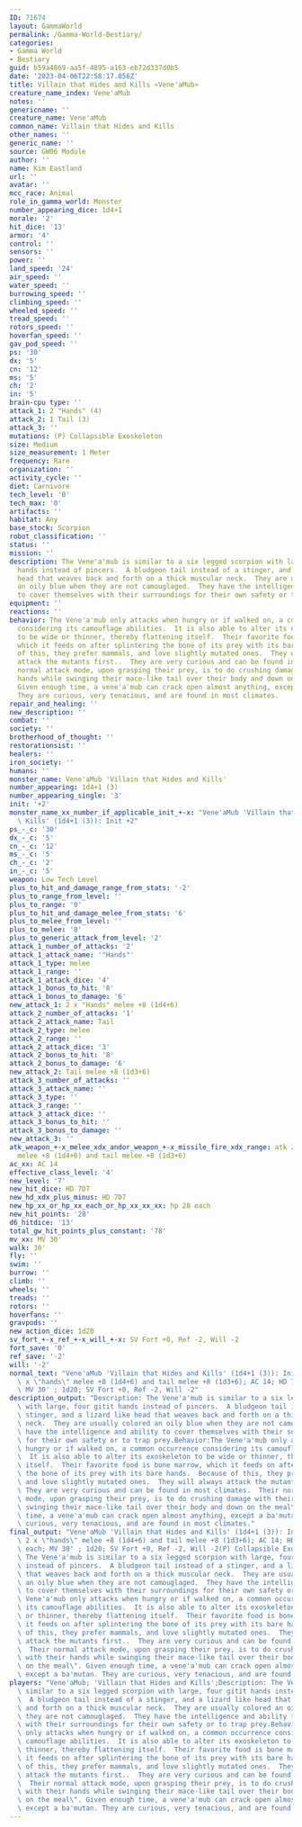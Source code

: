 ```yaml
---
ID: 71674
layout: GammaWorld
permalink: /Gamma-World-Bestiary/
categories:
- Gamma World
- Bestiary
guid: b59a4869-aa5f-4895-a163-eb72d337d0b5
date: '2023-04-06T22:58:17.056Z'
title: Villain that Hides and Kills «Vene'aMub»
creature_name_index: Vene'aMub
notes: ''
genericname: ''
creature_name: Vene'aMub
common_name: Villain that Hides and Kills
other_names: ''
generic_name: ''
source: GW06 Module
author: ''
name: Kim Eastland
url: ''
avatar: ''
mcc_race: Animal
role_in_gamma_world: Monster
number_appearing_dice: 1d4+1
morale: '2'
hit_dice: '13'
armor: '4'
control: ''
sensors: ''
power: ''
land_speed: '24'
air_speed: ''
water_speed: ''
burrowing_speed: ''
climbing_speed: ''
wheeled_speed: ''
tread_speed: ''
rotors_speed: ''
hoverfan_speed: ''
gav_pod_speed: ''
ps: '30'
dx: '5'
cn: '12'
ms: '5'
ch: '2'
in: '5'
brain-cpu type: ''
attack_1: 2 "Hands" (4)
attack_2: 1 Tail (3)
attack_3: ''
mutations: (P) Collapsible Exoskeleton
size: Medium
size_measurement: 1 Meter
frequency: Rare
organization: ''
activity_cycle: ''
diet: Carnivore
tech_level: '0'
tech_max: '0'
artifacts: ''
habitat: Any
base_stock: Scorpion
robot_classification: ''
status: ''
mission: ''
description: The Vene'a'mub is similar to a six legged scorpion with large, four gitit
  hands instead of pincers.  A bludgeon tail instead of a stinger, and a lizard like
  head that weaves back and forth on a thick muscular neck.  They are usually colored
  an oily blue when they are not camouglaged.  They have the intelligence and ability
  to cover themselves with their surroundings for their own safety or to trap prey.
equipment: ''
reactions: ''
behavior: The Vene'a'mub only attacks when hungry or if walked on, a common occurrence
  considering its camouflage abilities.  It is also able to alter its exoskeleton
  to be wide or thinner, thereby flattening itself.  Their favorite food is bone marrow,
  which it feeds on after splintering the bone of its prey with its bare hands.  Because
  of this, they prefer mammals, and love slightly mutated ones.  They will always
  attack the mutants first..  They are very curious and can be found in most climates.  Their
  normal attack mode, upon grasping their prey, is to do crushing damage with their
  hands while swinging their mace-like tail over their body and down on the meal".
  Given enough time, a vene'a'mub can crack open almost anything, except a ba'mutan.
  They are curious, very tenacious, and are found in most climates.
repair_and_healing: ''
new_description: ''
combat: ''
society: ''
brotherhood_of_thought: ''
restorationsist: ''
healers: ''
iron_society: ''
humans: ''
monster_name: Vene'aMub 'Villain that Hides and Kills'
number_appearing: 1d4+1 (3)
number_appearing_single: '3'
init: '+2'
monster_name_xx_number_if_applicable_init_+-x: "Vene'aMub 'Villain that Hides and\
  \ Kills' (1d4+1 (3)): Init +2"
ps_-_c: '30'
dx_-_c: '5'
cn_-_c: '12'
ms_-_c: '5'
ch_-_c: '2'
in_-_c: '5'
weapon: Low Tech Level
plus_to_hit_and_damage_range_from_stats: '-2'
plus_to_range_from_level: ''
plus_to_range: '0'
plus_to_hit_and_damage_melee_from_stats: '6'
plus_to_melee_from_level: ''
plus_to_melee: '8'
plus_to_generic_attack_from_level: '2'
attack_1_number_of_attacks: '2'
attack_1_attack_name: '"Hands"'
attack_1_type: melee
attack_1_range: ''
attack_1_attack_dice: '4'
attack_1_bonus_to_hit: '8'
attack_1_bonus_to_damage: '6'
new_attack_1: 2 x "Hands" melee +8 (1d4+6)
attack_2_number_of_attacks: '1'
attack_2_attack_name: Tail
attack_2_type: melee
attack_2_range: ''
attack_2_attack_dice: '3'
attack_2_bonus_to_hit: '8'
attack_2_bonus_to_damage: '6'
new_attack_2: Tail melee +8 (1d3+6)
attack_3_number_of_attacks: ''
attack_3_attack_name: ''
attack_3_type: ''
attack_3_range: ''
attack_3_attack_dice: ''
attack_3_bonus_to_hit: ''
attack_3_bonus_to_damage: ''
new_attack_3: ''
atk_weapon_+-x_melee_xdx_andor_weapon_+-x_missile_fire_xdx_range: atk 2 x "hands"
  melee +8 (1d4+6) and tail melee +8 (1d3+6)
ac_xx: AC 14
effective_class_level: '4'
new_level: '7'
new_hit_dice: HD 7D7
new_hd_xdx_plus_minus: HD 7D7
new_hp_xx_or_hp_xx_each_or_hp_xx_xx_xx: hp 28 each
new_hit_points: '28'
d6_hitdice: '13'
total_gw_hit_points_plus_constant: '78'
mv_xx: MV 30'
walk: 30'
fly: ''
swim: ''
burrow: ''
climb: ''
wheels: ''
treads: ''
rotors: ''
hoverfans: ''
gravpods: ''
new_action_dice: 1d20
sv_fort_+-x_ref_+-x_will_+-x: SV Fort +0, Ref -2, Will -2
fort_save: '0'
ref_save: '-2'
will: '-2'
normal_text: "Vene'aMub 'Villain that Hides and Kills' (1d4+1 (3)): Init +2; atk 2\
  \ x \"hands\" melee +8 (1d4+6) and tail melee +8 (1d3+6); AC 14; HD 7D7 hp 28 each;\
  \ MV 30' ; 1d20; SV Fort +0, Ref -2, Will -2"
description_output: "Description: The Vene'a'mub is similar to a six legged scorpion\
  \ with large, four gitit hands instead of pincers.  A bludgeon tail instead of a\
  \ stinger, and a lizard like head that weaves back and forth on a thick muscular\
  \ neck.  They are usually colored an oily blue when they are not camouglaged.  They\
  \ have the intelligence and ability to cover themselves with their surroundings\
  \ for their own safety or to trap prey.Behavior:The Vene'a'mub only attacks when\
  \ hungry or if walked on, a common occurrence considering its camouflage abilities.\
  \  It is also able to alter its exoskeleton to be wide or thinner, thereby flattening\
  \ itself.  Their favorite food is bone marrow, which it feeds on after splintering\
  \ the bone of its prey with its bare hands.  Because of this, they prefer mammals,\
  \ and love slightly mutated ones.  They will always attack the mutants first.. \
  \ They are very curious and can be found in most climates.  Their normal attack\
  \ mode, upon grasping their prey, is to do crushing damage with their hands while\
  \ swinging their mace-like tail over their body and down on the meal\". Given enough\
  \ time, a vene'a'mub can crack open almost anything, except a ba'mutan. They are\
  \ curious, very tenacious, and are found in most climates."
final_output: "Vene'aMub 'Villain that Hides and Kills' (1d4+1 (3)): Init +2; atk\
  \ 2 x \"hands\" melee +8 (1d4+6) and tail melee +8 (1d3+6); AC 14; HD 7D7 hp 28\
  \ each; MV 30' ; 1d20; SV Fort +0, Ref -2, Will -2(P) Collapsible ExoskeletonDescription:\
  \ The Vene'a'mub is similar to a six legged scorpion with large, four gitit hands\
  \ instead of pincers.  A bludgeon tail instead of a stinger, and a lizard like head\
  \ that weaves back and forth on a thick muscular neck.  They are usually colored\
  \ an oily blue when they are not camouglaged.  They have the intelligence and ability\
  \ to cover themselves with their surroundings for their own safety or to trap prey.Behavior:The\
  \ Vene'a'mub only attacks when hungry or if walked on, a common occurrence considering\
  \ its camouflage abilities.  It is also able to alter its exoskeleton to be wide\
  \ or thinner, thereby flattening itself.  Their favorite food is bone marrow, which\
  \ it feeds on after splintering the bone of its prey with its bare hands.  Because\
  \ of this, they prefer mammals, and love slightly mutated ones.  They will always\
  \ attack the mutants first..  They are very curious and can be found in most climates.\
  \  Their normal attack mode, upon grasping their prey, is to do crushing damage\
  \ with their hands while swinging their mace-like tail over their body and down\
  \ on the meal\". Given enough time, a vene'a'mub can crack open almost anything,\
  \ except a ba'mutan. They are curious, very tenacious, and are found in most climates."
players: "Vene'aMub; 'Villain that Hides and Kills';Description: The Vene'a'mub is\
  \ similar to a six legged scorpion with large, four gitit hands instead of pincers.\
  \  A bludgeon tail instead of a stinger, and a lizard like head that weaves back\
  \ and forth on a thick muscular neck.  They are usually colored an oily blue when\
  \ they are not camouglaged.  They have the intelligence and ability to cover themselves\
  \ with their surroundings for their own safety or to trap prey.Behavior:The Vene'a'mub\
  \ only attacks when hungry or if walked on, a common occurrence considering its\
  \ camouflage abilities.  It is also able to alter its exoskeleton to be wide or\
  \ thinner, thereby flattening itself.  Their favorite food is bone marrow, which\
  \ it feeds on after splintering the bone of its prey with its bare hands.  Because\
  \ of this, they prefer mammals, and love slightly mutated ones.  They will always\
  \ attack the mutants first..  They are very curious and can be found in most climates.\
  \  Their normal attack mode, upon grasping their prey, is to do crushing damage\
  \ with their hands while swinging their mace-like tail over their body and down\
  \ on the meal\". Given enough time, a vene'a'mub can crack open almost anything,\
  \ except a ba'mutan. They are curious, very tenacious, and are found in most climates.|"
---
```

</br>